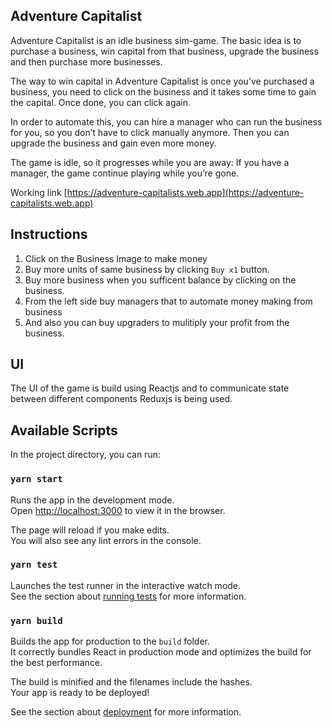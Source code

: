 ## Adventure Capitalist

Adventure Capitalist is an idle business sim-game. The basic idea is to purchase a business, win
capital from that business, upgrade the business and then purchase more businesses.

The way to win capital in Adventure Capitalist is once you’ve purchased a business, you need to
click on the business and it takes some time to gain the capital. Once done, you can click again.

In order to automate this, you can hire a manager who can run the business for you, so you don’t
have to click manually anymore. Then you can upgrade the business and gain even more
money.

The game is idle, so it progresses while you are away: If you have a manager, the game
continue playing while you’re gone.

Working link [https://adventure-capitalists.web.app](https://adventure-capitalists.web.app)

## Instructions
1. Click on the Business Image to make money
2. Buy more units of same business by clicking `Buy x1` button.
3. Buy more business when you sufficent balance by clicking on the business.
4. From the left side buy managers that to automate money making from business
5. And also you can buy upgraders to mulitiply your profit from the business.

## UI

The UI of the game is build using Reactjs and to communicate state between different components Reduxjs is being used.


## Available Scripts

In the project directory, you can run:

### `yarn start`

Runs the app in the development mode.<br />
Open [http://localhost:3000](http://localhost:3000) to view it in the browser.

The page will reload if you make edits.<br />
You will also see any lint errors in the console.

### `yarn test`

Launches the test runner in the interactive watch mode.<br />
See the section about [running tests](https://facebook.github.io/create-react-app/docs/running-tests) for more information.

### `yarn build`

Builds the app for production to the `build` folder.<br />
It correctly bundles React in production mode and optimizes the build for the best performance.

The build is minified and the filenames include the hashes.<br />
Your app is ready to be deployed!

See the section about [deployment](https://facebook.github.io/create-react-app/docs/deployment) for more information.


